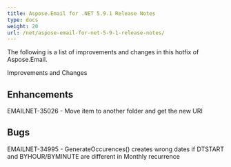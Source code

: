 ```yaml
---
title: Aspose.Email for .NET 5.9.1 Release Notes
type: docs
weight: 20
url: /net/aspose-email-for-net-5-9-1-release-notes/
---
```


The following is a list of improvements and changes in this hotfix of Aspose.Email.

Improvements and Changes
## **Enhancements**
EMAILNET-35026 - Move item to another folder and get the new URI
## **Bugs**
EMAILNET-34995 - GenerateOccurences() creates wrong dates if DTSTART and BYHOUR/BYMINUTE are different in Monthly recurrence
